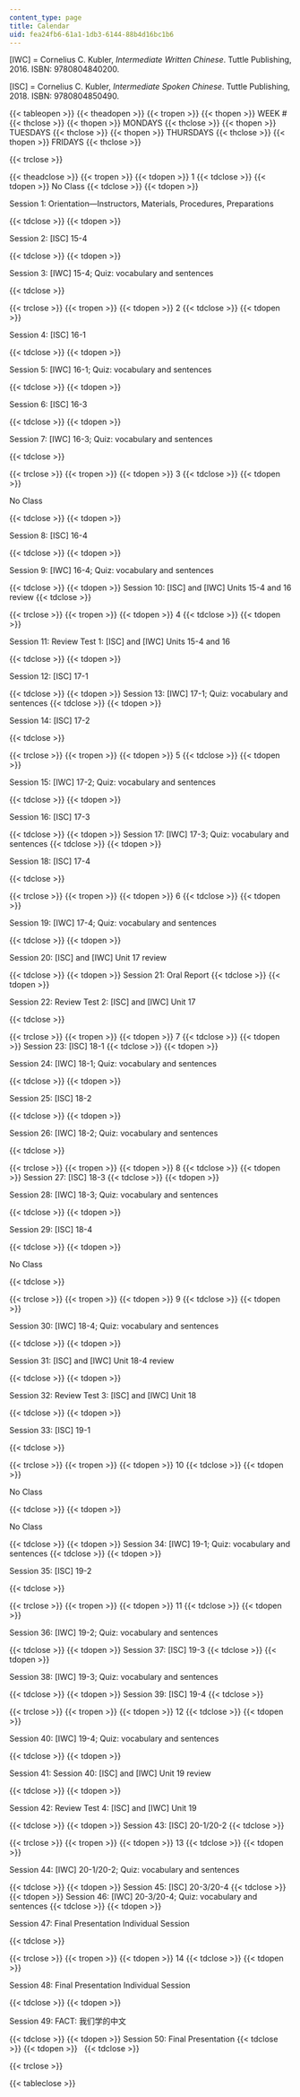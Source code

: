 ```yaml
---
content_type: page
title: Calendar
uid: fea24fb6-61a1-1db3-6144-88b4d16bc1b6
---
```


\[IWC\] = Cornelius C. Kubler, _Intermediate_ _Written Chinese_. Tuttle Publishing, 2016. ISBN: 9780804840200.

\[ISC\] = Cornelius C. Kubler, _Intermediate_ _Spoken Chinese_. Tuttle Publishing, 2018. ISBN: 9780804850490.

{{< tableopen >}}
{{< theadopen >}}
{{< tropen >}}
{{< thopen >}}
WEEK #
{{< thclose >}}
{{< thopen >}}
MONDAYS
{{< thclose >}}
{{< thopen >}}
TUESDAYS
{{< thclose >}}
{{< thopen >}}
THURSDAYS
{{< thclose >}}
{{< thopen >}}
FRIDAYS
{{< thclose >}}

{{< trclose >}}

{{< theadclose >}}
{{< tropen >}}
{{< tdopen >}}
1
{{< tdclose >}}
{{< tdopen >}}
No Class
{{< tdclose >}}
{{< tdopen >}}


Session 1: Orientation—Instructors, Materials, Procedures, Preparations


{{< tdclose >}}
{{< tdopen >}}


Session 2: \[ISC\] 15-4


{{< tdclose >}}
{{< tdopen >}}


Session 3: \[IWC\] 15-4; Quiz: vocabulary and sentences


{{< tdclose >}}

{{< trclose >}}
{{< tropen >}}
{{< tdopen >}}
2
{{< tdclose >}}
{{< tdopen >}}


Session 4: \[ISC\] 16-1


{{< tdclose >}}
{{< tdopen >}}


Session 5: \[IWC\] 16-1; Quiz: vocabulary and sentences


{{< tdclose >}}
{{< tdopen >}}


Session 6: \[ISC\] 16-3


{{< tdclose >}}
{{< tdopen >}}


Session 7: \[IWC\] 16-3; Quiz: vocabulary and sentences


{{< tdclose >}}

{{< trclose >}}
{{< tropen >}}
{{< tdopen >}}
3
{{< tdclose >}}
{{< tdopen >}}


No Class


{{< tdclose >}}
{{< tdopen >}}


Session 8: \[ISC\] 16-4


{{< tdclose >}}
{{< tdopen >}}


Session 9: \[IWC\] 16-4; Quiz: vocabulary and sentences


{{< tdclose >}}
{{< tdopen >}}
Session 10: \[ISC\] and \[IWC\] Units 15-4 and 16 review
{{< tdclose >}}

{{< trclose >}}
{{< tropen >}}
{{< tdopen >}}
4
{{< tdclose >}}
{{< tdopen >}}


Session 11: Review Test 1: \[ISC\] and \[IWC\] Units 15-4 and 16


{{< tdclose >}}
{{< tdopen >}}


Session 12: \[ISC\] 17-1


{{< tdclose >}}
{{< tdopen >}}
Session 13: \[IWC\] 17-1; Quiz: vocabulary and sentences
{{< tdclose >}}
{{< tdopen >}}


Session 14: \[ISC\] 17-2


{{< tdclose >}}

{{< trclose >}}
{{< tropen >}}
{{< tdopen >}}
5
{{< tdclose >}}
{{< tdopen >}}


Session 15: \[IWC\] 17-2; Quiz: vocabulary and sentences


{{< tdclose >}}
{{< tdopen >}}


Session 16: \[ISC\] 17-3


{{< tdclose >}}
{{< tdopen >}}
Session 17: \[IWC\] 17-3; Quiz: vocabulary and sentences
{{< tdclose >}}
{{< tdopen >}}


Session 18: \[ISC\] 17-4


{{< tdclose >}}

{{< trclose >}}
{{< tropen >}}
{{< tdopen >}}
6
{{< tdclose >}}
{{< tdopen >}}


Session 19: \[IWC\] 17-4; Quiz: vocabulary and sentences


{{< tdclose >}}
{{< tdopen >}}


Session 20: \[ISC\] and \[IWC\] Unit 17 review


{{< tdclose >}}
{{< tdopen >}}
Session 21: Oral Report
{{< tdclose >}}
{{< tdopen >}}


Session 22: Review Test 2: \[ISC\] and \[IWC\] Unit 17


{{< tdclose >}}

{{< trclose >}}
{{< tropen >}}
{{< tdopen >}}
7
{{< tdclose >}}
{{< tdopen >}}
Session 23: \[ISC\] 18-1
{{< tdclose >}}
{{< tdopen >}}


Session 24: \[IWC\] 18-1; Quiz: vocabulary and sentences


{{< tdclose >}}
{{< tdopen >}}


Session 25: \[ISC\] 18-2


{{< tdclose >}}
{{< tdopen >}}


Session 26: \[IWC\] 18-2; Quiz: vocabulary and sentences


{{< tdclose >}}

{{< trclose >}}
{{< tropen >}}
{{< tdopen >}}
8
{{< tdclose >}}
{{< tdopen >}}
Session 27: \[ISC\] 18-3
{{< tdclose >}}
{{< tdopen >}}


Session 28: \[IWC\] 18-3; Quiz: vocabulary and sentences


{{< tdclose >}}
{{< tdopen >}}


Session 29: \[ISC\] 18-4


{{< tdclose >}}
{{< tdopen >}}


No Class


{{< tdclose >}}

{{< trclose >}}
{{< tropen >}}
{{< tdopen >}}
9
{{< tdclose >}}
{{< tdopen >}}


Session 30: \[IWC\] 18-4; Quiz: vocabulary and sentences


{{< tdclose >}}
{{< tdopen >}}


Session 31: \[ISC\] and \[IWC\] Unit 18-4 review


{{< tdclose >}}
{{< tdopen >}}


Session 32: Review Test 3: \[ISC\] and \[IWC\] Unit 18


{{< tdclose >}}
{{< tdopen >}}


Session 33: \[ISC\] 19-1


{{< tdclose >}}

{{< trclose >}}
{{< tropen >}}
{{< tdopen >}}
10
{{< tdclose >}}
{{< tdopen >}}


No Class


{{< tdclose >}}
{{< tdopen >}}


No Class


{{< tdclose >}}
{{< tdopen >}}
Session 34: \[IWC\] 19-1; Quiz: vocabulary and sentences
{{< tdclose >}}
{{< tdopen >}}


Session 35: \[ISC\] 19-2


{{< tdclose >}}

{{< trclose >}}
{{< tropen >}}
{{< tdopen >}}
11
{{< tdclose >}}
{{< tdopen >}}


Session 36: \[IWC\] 19-2; Quiz: vocabulary and sentences


{{< tdclose >}}
{{< tdopen >}}
Session 37: \[ISC\] 19-3
{{< tdclose >}}
{{< tdopen >}}


Session 38: \[IWC\] 19-3; Quiz: vocabulary and sentences


{{< tdclose >}}
{{< tdopen >}}
Session 39: \[ISC\] 19-4
{{< tdclose >}}

{{< trclose >}}
{{< tropen >}}
{{< tdopen >}}
12
{{< tdclose >}}
{{< tdopen >}}


Session 40: \[IWC\] 19-4; Quiz: vocabulary and sentences


{{< tdclose >}}
{{< tdopen >}}


Session 41: Session 40: \[ISC\] and \[IWC\] Unit 19 review


{{< tdclose >}}
{{< tdopen >}}


Session 42: Review Test 4: \[ISC\] and \[IWC\] Unit 19


{{< tdclose >}}
{{< tdopen >}}
Session 43: \[ISC\] 20-1/20-2
{{< tdclose >}}

{{< trclose >}}
{{< tropen >}}
{{< tdopen >}}
13
{{< tdclose >}}
{{< tdopen >}}


Session 44: \[IWC\] 20-1/20-2; Quiz: vocabulary and sentences


{{< tdclose >}}
{{< tdopen >}}
Session 45: \[ISC\] 20-3/20-4
{{< tdclose >}}
{{< tdopen >}}
Session 46: \[IWC\] 20-3/20-4; Quiz: vocabulary and sentences
{{< tdclose >}}
{{< tdopen >}}


Session 47: Final Presentation Individual Session


{{< tdclose >}}

{{< trclose >}}
{{< tropen >}}
{{< tdopen >}}
14
{{< tdclose >}}
{{< tdopen >}}


Session 48: Final Presentation Individual Session


{{< tdclose >}}
{{< tdopen >}}


Session 49: FACT: 我们学的中文


{{< tdclose >}}
{{< tdopen >}}
Session 50: Final Presentation
{{< tdclose >}}
{{< tdopen >}}
 
{{< tdclose >}}

{{< trclose >}}

{{< tableclose >}}